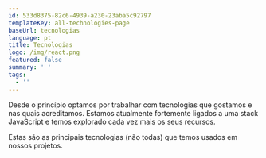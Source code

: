 ```yaml
---
id: 533d8375-82c6-4939-a230-23aba5c92797
templateKey: all-technologies-page
baseUrl: tecnologias
language: pt
title: Tecnologias
logo: /img/react.png
featured: false
summary: ' '
tags:
  - ''
---
```

Desde o princípio optamos por trabalhar com tecnologias que gostamos e nas quais acreditamos. Estamos atualmente fortemente ligados a uma stack JavaScript e temos explorado cada vez mais os seus recursos.

Estas são as principais tecnologias (não todas) que temos usados em nossos projetos.
